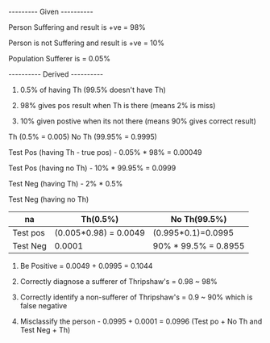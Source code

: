 

--------- Given ----------

Person Suffering and result is +ve = 98%

Person is not Suffering and result is +ve = 10%

Population Sufferer is = 0.05%

---------- Derived ----------

1. 0.5% of having Th (99.5% doesn't have Th)

2. 98% gives pos result when Th is there (means 2% is miss)

3. 10% given postive when its not there (means 90% gives correct result)

Th (0.5% = 0.005)
No Th (99.95% = 0.9995)

Test Pos (having Th - true pos) - 0.05% * 98% = 0.00049

Test Pos (having no Th) - 10% * 99.95% = 0.0999

Test Neg (having Th) - 2% * 0.5% 

Test Neg (having no Th)


na| Th(0.5%)|No Th(99.5%)
---|---|---
Test pos |(0.005*0.98) = 0.0049|(0.995*0.1)=0.0995
Test Neg|0.0001|90% * 99.5% = 0.8955


1. Be Positive = 0.0049 + 0.0995 = 0.1044

2. Correctly diagnose a sufferer of Thripshaw's = 0.98 ~ 98%

3. Correctly identify a non-sufferer of Thripshaw's = 0.9 ~ 90% which is false negative

4. Misclassify the person - 0.0995 + 0.0001 = 0.0996 (Test po + No Th and Test Neg + Th)
